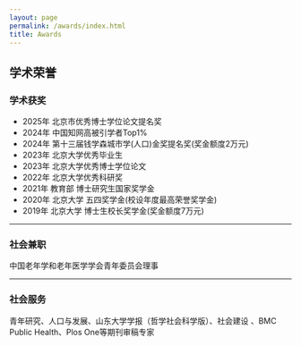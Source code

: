 ```yaml
---
layout: page
permalink: /awards/index.html
title: Awards
---
```


## **学术荣誉**
### 学术获奖
- 2025年 北京市优秀博士学位论文提名奖
- 2024年 中国知网高被引学者Top1%
- 2024年 第十三届钱学森城市学(人口)金奖提名奖(奖金额度2万元)
- 2023年 北京大学优秀毕业生
- 2023年 北京大学优秀博士学位论文
- 2022年 北京大学优秀科研奖
- 2021年 教育部 博士研究生国家奖学金
- 2020年 北京大学 五四奖学金(校设年度最高荣誉奖学金) 
- 2019年 北京大学 博士生校长奖学金(奖金额度7万元)

---

### 社会兼职

中国老年学和老年医学学会青年委员会理事

---

### 社会服务

青年研究、人口与发展、山东大学学报（哲学社会科学版）、社会建设 、BMC Public Health、Plos One等期刊审稿专家
